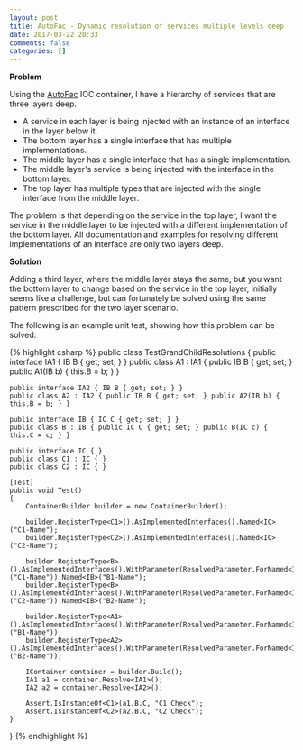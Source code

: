 ```yaml
---
layout: post
title: AutoFac - Dynamic resolution of services multiple levels deep
date: 2017-03-22 20:33
comments: false
categories: []
---
```

<strong>Problem</strong>

Using the [AutoFac](https://autofac.org/) IOC container, I have a hierarchy of services that are three layers deep.

- A service in each layer is being injected with an instance of an interface in the layer below it.
- The bottom layer has a single interface that has multiple implementations.
- The middle layer has a single interface that has a single implementation.
- The middle layer's service is being injected with the interface in the bottom layer.
- The top layer has multiple types that are injected with the single interface from the middle layer.

The problem is that depending on the service in the top layer,
I want the service in the middle layer to be injected with a different implementation of the bottom layer.
All documentation and examples for resolving different implementations of an interface are only two layers deep.

<strong>Solution</strong>

Adding a third layer, where the middle layer stays the same,
but you want the bottom layer to change based on the service in the top layer,
initially seems like a challenge, but can fortunately be solved using the same pattern prescribed for the two layer scenario. 

The following is an example unit test, showing how this problem can be solved:

{% highlight csharp %}
public class TestGrandChildResolutions
{
    public interface IA1 { IB B { get; set; } }
    public class A1 : IA1 { public IB B { get; set; } public A1(IB b) { this.B = b; } }

    public interface IA2 { IB B { get; set; } }
    public class A2 : IA2 { public IB B { get; set; } public A2(IB b) { this.B = b; } }

    public interface IB { IC C { get; set; } }
    public class B : IB { public IC C { get; set; } public B(IC c) { this.C = c; } }

    public interface IC { }
    public class C1 : IC { }
    public class C2 : IC { }

    [Test]
    public void Test()
    {
        ContainerBuilder builder = new ContainerBuilder();

        builder.RegisterType<C1>().AsImplementedInterfaces().Named<IC>("C1-Name");
        builder.RegisterType<C2>().AsImplementedInterfaces().Named<IC>("C2-Name");

        builder.RegisterType<B>().AsImplementedInterfaces().WithParameter(ResolvedParameter.ForNamed<IC>("C1-Name")).Named<IB>("B1-Name");
        builder.RegisterType<B>().AsImplementedInterfaces().WithParameter(ResolvedParameter.ForNamed<IC>("C2-Name")).Named<IB>("B2-Name");

        builder.RegisterType<A1>().AsImplementedInterfaces().WithParameter(ResolvedParameter.ForNamed<IB>("B1-Name"));
        builder.RegisterType<A2>().AsImplementedInterfaces().WithParameter(ResolvedParameter.ForNamed<IB>("B2-Name"));

        IContainer container = builder.Build();
        IA1 a1 = container.Resolve<IA1>();
        IA2 a2 = container.Resolve<IA2>();

        Assert.IsInstanceOf<C1>(a1.B.C, "C1 Check");
        Assert.IsInstanceOf<C2>(a2.B.C, "C2 Check");
    }
}
{% endhighlight %}
